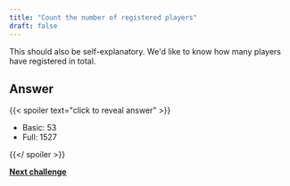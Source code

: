 ```yaml
---
title: "Count the number of registered players"
draft: false
---
```


This should also be self-explanatory. We'd like to know how many players have registered in total.

## Answer

{{< spoiler text="click to reveal answer" >}}

* Basic: 53
* Full: 1527

{{</ spoiler >}}

**[Next challenge](/challenge/count_number_of_registered_players_per_month)**

